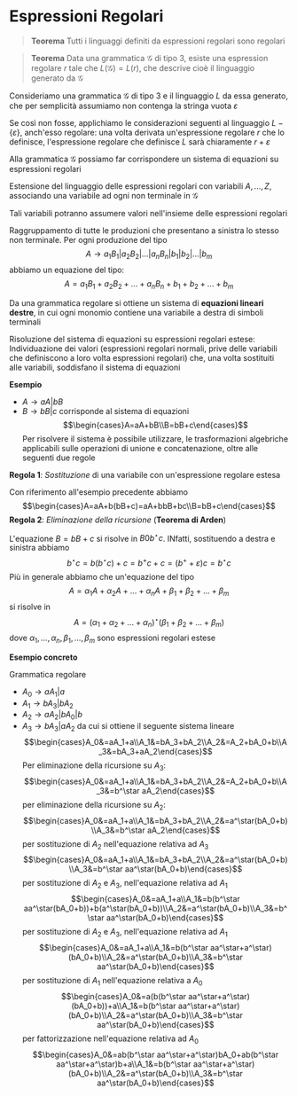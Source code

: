 # Espressioni Regolari

>**Teorema**
>Tutti i linguaggi definiti da espressioni regolari sono regolari

>**Teorema**
>Data una grammatica $\mathcal G$ di tipo 3, esiste una espression regolare $r$ tale che $L(\mathcal G)=L(r)$, che descrive cioè il linguaggio generato da $\mathcal G$

Consideriamo una grammatica $\mathcal G$ di tipo 3 e il linguaggio $L$ da essa generato, che per semplicità assumiamo non contenga la stringa vuota $\varepsilon$

Se così non fosse, applichiamo le considerazioni seguenti al linguaggio $L-\lbrace\varepsilon\rbrace$, anch'esso regolare: una volta derivata un'espressione regolare $r$ che lo definisce, l'espressione regolare che definisce $L$ sarà chiaramente $r+\varepsilon$

Alla grammatica $\mathcal G$ possiamo far corrispondere un sistema di equazioni su espressioni regolari

Estensione del linguaggio delle espressioni regolari con variabili $A,...,Z$, associando una variabile ad ogni non terminale in $\mathcal G$

Tali variabili potranno assumere valori nell'insieme delle espressioni regolari

Raggruppamento di tutte le produzioni che presentano a sinistra lo stesso non terminale. Per ogni produzione del tipo $$A\to a_1B_1|a_2B_2|...|a_nB_n|b_1|b_2|...|b_m$$abbiamo un equazione del tipo:
$$A=a_1B_1+a_2B_2+...+a_nB_n+b_1+b_2+...+b_m$$

Da una grammatica regolare si ottiene un sistema di **equazioni lineari destre**, in cui ogni monomio contiene una variabile a destra di simboli terminali

Risoluzione del sistema di equazioni su espressioni regolari estese:
Individuazione dei valori (espressioni regolari normali, prive delle variabili che definiscono a loro volta espressioni regolari) che, una volta sostituiti alle variabili, soddisfano il sistema di equazioni

**Esempio**
- $A\to aA|bB$
- $B\to bB|c$
corrisponde al sistema di equazioni
$$\begin{cases}A=aA+bB\\B=bB+c\end{cases}$$
Per risolvere il sistema è possibile utilizzare, le trasformazioni algebriche applicabili sulle operazioni di unione e concatenazione, oltre alle seguenti due regole

**Regola 1**: _Sostituzione_ di una variabile con un'espressione regolare estesa

Con riferimento all'esempio precedente abbiamo 
$$\begin{cases}A=aA+b(bB+c)=aA+bbB+bc\\B=bB+c\end{cases}$$
**Regola 2**: _Eliminazione della ricursione_ (**Teorema di Arden**)

L'equazione $B=bB+c$ si risolve in $B0b^\star c$. INfatti, sostituendo a destra e sinistra abbiamo
$$b^\star c=b(b^\star c)+c=b^+c+c=(b^++\varepsilon)c=b^\star c$$
Più in generale abbiamo che un'equazione del tipo 
$$A=\alpha_1A+\alpha_2A+...+\alpha_nA+\beta_1+\beta_2+...+\beta_m$$
si risolve in 
$$A=(\alpha_1+\alpha_2+...+\alpha_n)^\star(\beta_1+\beta_2+...+\beta_m)$$
dove $\alpha_1,...,\alpha_n,\beta_1,...,\beta_m$ sono espressioni regolari estese

**Esempio concreto**

Grammatica regolare
- $A_0\to aA_1|a$
- $A_1\to bA_3|bA_2$
- $A_2\to aA_2|bA_0|b$
- $A_3\to bA_3|aA_2$
da cui si ottiene il seguente sistema lineare
$$\begin{cases}A_0&=aA_1+a\\A_1&=bA_3+bA_2\\A_2&=A_2+bA_0+b\\A_3&=bA_3+aA_2\end{cases}$$
Per eliminazione della ricursione su $A_3$:
$$\begin{cases}A_0&=aA_1+a\\A_1&=bA_3+bA_2\\A_2&=A_2+bA_0+b\\A_3&=b^\star aA_2\end{cases}$$
per eliminazione della ricursione su $A_2$:
$$\begin{cases}A_0&=aA_1+a\\A_1&=bA_3+bA_2\\A_2&=a^\star(bA_0+b)\\A_3&=b^\star aA_2\end{cases}$$
per sostituzione di $A_2$ nell'equazione relativa ad $A_3$
$$\begin{cases}A_0&=aA_1+a\\A_1&=bA_3+bA_2\\A_2&=a^\star(bA_0+b)\\A_3&=b^\star aa^\star(bA_0+b)\end{cases}$$
per sostituzione di $A_2$ e $A_3$, nell'equazione relativa ad $A_1$
$$\begin{cases}A_0&=aA_1+a\\A_1&=b(b^\star aa^\star(bA_0+b))+b(a^\star(bA_0+b))\\A_2&=a^\star(bA_0+b)\\A_3&=b^\star aa^\star(bA_0+b)\end{cases}$$
per sostituzione di $A_2$ e $A_3$, nell'equazione relativa ad $A_1$
$$\begin{cases}A_0&=aA_1+a\\A_1&=b(b^\star aa^\star+a^\star)(bA_0+b)\\A_2&=a^\star(bA_0+b)\\A_3&=b^\star aa^\star(bA_0+b)\end{cases}$$
per sostituzione di $A_1$ nell'equazione relativa a $A_0$
$$\begin{cases}A_0&=a(b(b^\star aa^\star+a^\star)(bA_0+b))+a\\A_1&=b(b^\star aa^\star+a^\star)(bA_0+b)\\A_2&=a^\star(bA_0+b)\\A_3&=b^\star aa^\star(bA_0+b)\end{cases}$$
per fattorizzazione nell'equazione relativa ad $A_0$
$$\begin{cases}A_0&=ab(b^\star aa^\star+a^\star)bA_0+ab(b^\star aa^\star+a^\star)b+a\\A_1&=b(b^\star aa^\star+a^\star)(bA_0+b)\\A_2&=a^\star(bA_0+b)\\A_3&=b^\star aa^\star(bA_0+b)\end{cases}$$
